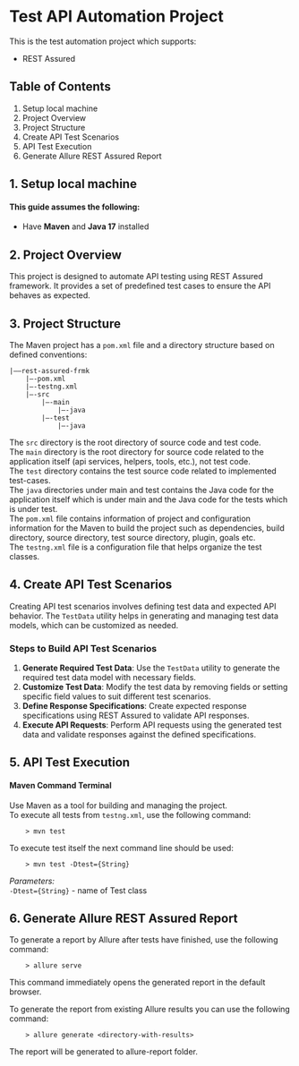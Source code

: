 # Test API Automation Project

This is the test automation project which supports:
* REST Assured

## Table of Contents
1. Setup local machine<br/>
2. Project Overview<br/>
3. Project Structure<br/>
4. Create API Test Scenarios<br/>
5. API Test Execution<br/>
6. Generate Allure REST Assured Report<br/>

## 1. Setup local machine
#### This guide assumes the following:
* Have **Maven** and **Java 17** installed

## 2. Project Overview
This project is designed to automate API testing using REST Assured framework. It provides a set of predefined test cases to ensure the API behaves as expected.

## 3. Project Structure
The Maven project has a `pom.xml` file and a directory structure based on defined conventions:
```
|——rest-assured-frmk
    |—-pom.xml
    |—-testng.xml
    |—-src
        |—-main
            |—-java
        |—-test
            |—-java
```
The `src` directory is the root directory of source code and test code.<br/>
The `main` directory is the root directory for source code related to the application itself (api services, helpers, tools, etc.), not test code.<br/>
The `test` directory contains the test source code related to implemented test-cases.<br/>
The `java` directories under main and test contains the Java code for the application itself which is under main and the Java code for the tests which is under test.<br/>
The `pom.xml` file contains information of project and configuration information for the Maven to build the project such as dependencies, build directory, source directory, test source directory, plugin, goals etc.<br/>
The `testng.xml` file is a configuration file that helps organize the test classes.<br/>

## 4. Create API Test Scenarios
Creating API test scenarios involves defining test data and expected API behavior. The `TestData` utility helps in generating and managing test data models, which can be customized as needed.

### Steps to Build API Test Scenarios
1. **Generate Required Test Data**:
   Use the `TestData` utility to generate the required test data model with necessary fields.
2. **Customize Test Data**:
   Modify the test data by removing fields or setting specific field values to suit different test scenarios.
3. **Define Response Specifications**:
   Create expected response specifications using REST Assured to validate API responses.
4. **Execute API Requests**:
   Perform API requests using the generated test data and validate responses against the defined specifications.

## 5. API Test Execution
#### Maven Command Terminal
Use Maven as a tool for building and managing the project.<br/>
To execute all tests from `testng.xml`, use the following command:

        > mvn test
To execute test itself the next command line should be used:

        > mvn test -Dtest={String}
_Parameters:_ <br/>
`-Dtest={String}` - name of Test class<br/>

## 6. Generate Allure REST Assured Report
To generate a report by Allure after tests have finished, use the following command: 

        > allure serve 
This command immediately opens the generated report in the default browser.

To generate the report from existing Allure results you can use the following command:
        
        > allure generate <directory-with-results>
The report will be generated to allure-report folder.